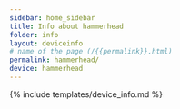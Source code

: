 ```yaml
---
sidebar: home_sidebar
title: Info about hammerhead
folder: info
layout: deviceinfo
# name of the page (/{{permalink}}.html)
permalink: hammerhead/
device: hammerhead
---
```

{% include templates/device_info.md %}
